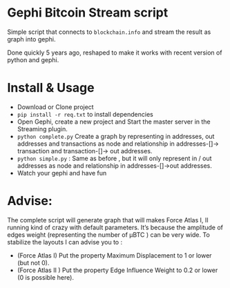 # Gephi Bitcoin Stream script
Simple script that connects to `blockchain.info` and stream the result as graph into gephi.

Done quickly 5 years ago, reshaped to make it works with recent version of python and gephi.

# Install & Usage

* Download or Clone project
* `pip install -r req.txt`  to install dependencies
* Open Gephi, create a new project and Start the master server in the Streaming plugin.
* `python complete.py` Create a graph by representing in addresses, out addresses and transactions as node and relationship in addresses-[]-> transaction and transaction-[]-> out addresses.
* `python simple.py` : Same as before , but it will only represent in / out addresses as node and relationship in addresses-[]->out addresses.
* Watch your gephi and have fun

# Advise:

The complete script will generate graph that will makes Force Atlas I, II running kind of crazy with default parameters. It’s because the amplitude of edges weight (representing the number of µBTC ) can be very wide. To stabilize the layouts I can advise you to :

* (Force Atlas I) Put the property Maximum Displacement to 1 or lower (but not 0).
* (Force Atlas II ) Put the property Edge Influence Weight to  0.2 or lower (0 is possible here).
